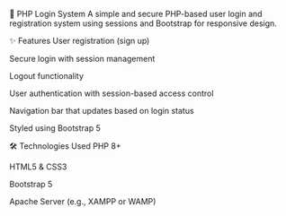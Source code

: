 
🔐 PHP Login System
A simple and secure PHP-based user login and registration system using sessions and Bootstrap for responsive design.

✨ Features
User registration (sign up)

Secure login with session management

Logout functionality

User authentication with session-based access control

Navigation bar that updates based on login status

Styled using Bootstrap 5

🛠️ Technologies Used
PHP 8+

HTML5 & CSS3

Bootstrap 5

Apache Server (e.g., XAMPP or WAMP)
 
